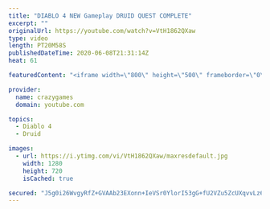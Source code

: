```yaml
---
title: "DIABLO 4 NEW Gameplay DRUID QUEST COMPLETE"
excerpt: ""
originalUrl: https://youtube.com/watch?v=VtH1862QXaw
type: video
length: PT20M58S
publishedDateTime: 2020-06-08T21:31:14Z
heat: 61

featuredContent: "<iframe width=\"800\" height=\"500\" frameborder=\"0\" src=\"https://www.youtube.com/embed/VtH1862QXaw\" allow=\"accelerometer; autoplay; encrypted-media; gyroscope; picture-in-picture\" allowfullscreen></iframe>"

provider:
  name: crazygames
  domain: youtube.com

topics:
  - Diablo 4
  - Druid

images:
  - url: https://i.ytimg.com/vi/VtH1862QXaw/maxresdefault.jpg
    width: 1280
    height: 720
    isCached: true

secured: "J5g0i26WvgyRfZ+GVAAb23EXonn+IeVSr0YlorI53gG+fU2VZu5ZcUXqvvLz6XVBV71LBIRcYx/vmbWNsJC92U1zT5cB6Xhh9BuL8uGhDm24U2g0BQy9QhOpQqlT6xBSygmnEXxrvpE6r1PR+qpPyJaf130niCmSwBEX7nOiJlsI7fNIUZ1Xtf6LofPVuHaW8ZZFLqojmI7WGxNNrEJZILAxMKCOoWBi6PL9elr76WmPAQgiKjfWgjSW8DYpwvhTzWP42MjRRYEXK1tEpbeBSqOxsFuSsPKj/hnL/s3iwkImoeBkflVyE+qPryTnoDP8ZrpshQGLvg6YP2GO5Gf8yPx1aDrwFFGfhoCjYfeWnvSm6ZRiBgdckd0WeYV7mkcczJEcIzV0LKa7XysJuUbOuFa9Uu8nHRaiwDAzPflyhxQ=;wxvdCvGPU5bzrseCeBLDIw=="
---
```


